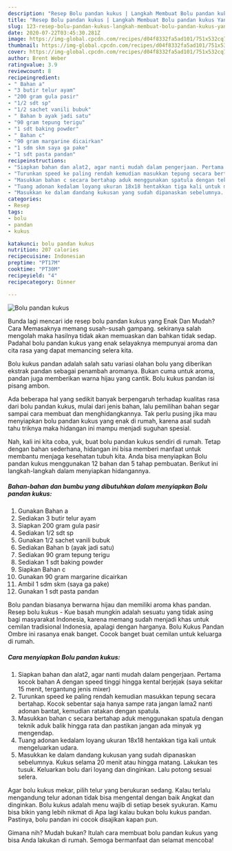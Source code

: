 ```yaml
---
description: "Resep Bolu pandan kukus | Langkah Membuat Bolu pandan kukus Yang Sempurna"
title: "Resep Bolu pandan kukus | Langkah Membuat Bolu pandan kukus Yang Sempurna"
slug: 123-resep-bolu-pandan-kukus-langkah-membuat-bolu-pandan-kukus-yang-sempurna
date: 2020-07-22T03:45:30.281Z
image: https://img-global.cpcdn.com/recipes/d04f8332fa5ad101/751x532cq70/bolu-pandan-kukus-foto-resep-utama.jpg
thumbnail: https://img-global.cpcdn.com/recipes/d04f8332fa5ad101/751x532cq70/bolu-pandan-kukus-foto-resep-utama.jpg
cover: https://img-global.cpcdn.com/recipes/d04f8332fa5ad101/751x532cq70/bolu-pandan-kukus-foto-resep-utama.jpg
author: Brent Weber
ratingvalue: 3.9
reviewcount: 8
recipeingredient:
- " Bahan a"
- "3 butir telur ayam"
- "200 gram gula pasir"
- "1/2 sdt sp"
- "1/2 sachet vanili bubuk"
- " Bahan b ayak jadi satu"
- "90 gram tepung terigu"
- "1 sdt baking powder"
- " Bahan c"
- "90 gram margarine dicairkan"
- "1 sdm skm saya ga pake"
- "1 sdt pasta pandan"
recipeinstructions:
- "Siapkan bahan dan alat2, agar nanti mudah dalam pengerjaan. Pertama kocok bahan A dengan speed tinggi hingga kental berjejak (saya sekitar 15 menit, tergantung jenis mixer)"
- "Turunkan speed ke paling rendah kemudian masukkan tepung secara bertahap. Kocok sebentar saja hanya sampe rata jangan lama2 nanti adonan bantat, kemudian ratakan dengan spatula."
- "Masukkan bahan c secara bertahap aduk menggunakan spatula dengan teknik aduk balik hingga rata dan pastikan jangan ada minyak yg mengendap."
- "Tuang adonan kedalam loyang ukuran 18x18 hentakkan tiga kali untuk mengeluarkan udara."
- "Masukkan ke dalam dandang kukusan yang sudah dipanaskan sebelumnya. Kukus selama 20 menit atau hingga matang. Lakukan tes tusuk. Keluarkan bolu dari loyang dan dinginkan. Lalu potong sesuai selera."
categories:
- Resep
tags:
- bolu
- pandan
- kukus

katakunci: bolu pandan kukus 
nutrition: 207 calories
recipecuisine: Indonesian
preptime: "PT17M"
cooktime: "PT30M"
recipeyield: "4"
recipecategory: Dinner

---
```



![Bolu pandan kukus](https://img-global.cpcdn.com/recipes/d04f8332fa5ad101/751x532cq70/bolu-pandan-kukus-foto-resep-utama.jpg)

Bunda lagi mencari ide resep bolu pandan kukus yang Enak Dan Mudah? Cara Memasaknya memang susah-susah gampang. sekiranya salah mengolah maka hasilnya tidak akan memuaskan dan bahkan tidak sedap. Padahal bolu pandan kukus yang enak selayaknya mempunyai aroma dan cita rasa yang dapat memancing selera kita.

Bolu kukus pandan adalah salah satu variasi olahan bolu yang diberikan ekstrak pandan sebagai penambah aromanya. Bukan cuma untuk aroma, pandan juga memberikan warna hijau yang cantik. Bolu kukus pandan isi pisang ambon.

Ada beberapa hal yang sedikit banyak berpengaruh terhadap kualitas rasa dari bolu pandan kukus, mulai dari jenis bahan, lalu pemilihan bahan segar sampai cara membuat dan menghidangkannya. Tak perlu pusing jika mau menyiapkan bolu pandan kukus yang enak di rumah, karena asal sudah tahu triknya maka hidangan ini mampu menjadi suguhan spesial.


Nah, kali ini kita coba, yuk, buat bolu pandan kukus sendiri di rumah. Tetap dengan bahan sederhana, hidangan ini bisa memberi manfaat untuk membantu menjaga kesehatan tubuh kita. Anda bisa menyiapkan Bolu pandan kukus menggunakan 12 bahan dan 5 tahap pembuatan. Berikut ini langkah-langkah dalam menyiapkan hidangannya.

<!--inarticleads1-->

##### Bahan-bahan dan bumbu yang dibutuhkan dalam menyiapkan Bolu pandan kukus:

1. Gunakan  Bahan a
1. Sediakan 3 butir telur ayam
1. Siapkan 200 gram gula pasir
1. Sediakan 1/2 sdt sp
1. Gunakan 1/2 sachet vanili bubuk
1. Sediakan  Bahan b (ayak jadi satu)
1. Sediakan 90 gram tepung terigu
1. Sediakan 1 sdt baking powder
1. Siapkan  Bahan c
1. Gunakan 90 gram margarine dicairkan
1. Ambil 1 sdm skm (saya ga pake)
1. Gunakan 1 sdt pasta pandan


Bolu pandan biasanya berwarna hijau dan memiliki aroma khas pandan. Resep bolu kukus - Kue basah mungkin adalah sesuatu yang tidak asing bagi masyarakat Indonesia, karena memang sudah menjadi khas untuk cemilan tradisional Indonesia, apalagi dengan harganya. Bolu Kukus Pandan Ombre ini rasanya enak banget. Cocok banget buat cemilan untuk keluarga di rumah. 

<!--inarticleads2-->

##### Cara menyiapkan Bolu pandan kukus:

1. Siapkan bahan dan alat2, agar nanti mudah dalam pengerjaan. Pertama kocok bahan A dengan speed tinggi hingga kental berjejak (saya sekitar 15 menit, tergantung jenis mixer)
1. Turunkan speed ke paling rendah kemudian masukkan tepung secara bertahap. Kocok sebentar saja hanya sampe rata jangan lama2 nanti adonan bantat, kemudian ratakan dengan spatula.
1. Masukkan bahan c secara bertahap aduk menggunakan spatula dengan teknik aduk balik hingga rata dan pastikan jangan ada minyak yg mengendap.
1. Tuang adonan kedalam loyang ukuran 18x18 hentakkan tiga kali untuk mengeluarkan udara.
1. Masukkan ke dalam dandang kukusan yang sudah dipanaskan sebelumnya. Kukus selama 20 menit atau hingga matang. Lakukan tes tusuk. Keluarkan bolu dari loyang dan dinginkan. Lalu potong sesuai selera.


Agar bolu kukus mekar, pilih telur yang berukuran sedang. Kalau terlalu mengandung telur adonan tidak bisa mengental dengan baik Angkat dan dinginkan. Bolu kukus adalah menu wajib di setiap besek syukuran. Kamu bisa bikin yang lebih nikmat di Apa lagi kalau bukan bolu kukus pandan. Pastinya, bolu pandan ini cocok disajikan kapan pun. 

Gimana nih? Mudah bukan? Itulah cara membuat bolu pandan kukus yang bisa Anda lakukan di rumah. Semoga bermanfaat dan selamat mencoba!
